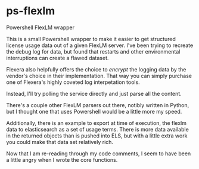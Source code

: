 # ps-flexlm
Powershell FlexLM wrapper

This is a small Powershell wrapper to make it easier to get structured license usage data out of a given FlexLM server. I've been trying to recreate the debug log for data, but found that restarts and other environmental interruptions can create a flawed dataset.

Flexera also helpfully offers the choice to *encrypt* the logging data by the vendor's choice in their implementation. That way you can simply purchase one of Flexera's highly coveted log interpetation tools.

Instead, I'll try polling the service directly and just parse all the content.

There's a couple other FlexLM parsers out there, notibly written in Python, but I thought one that uses Powershell would be a little more my speed.

Additionally, there is an example to export at time of execution, the flexlm data to elasticsearch as a set of usage terms. There is more data available in the returned objects than is pushed into ELS, but with a little extra work you could make that data set relatively rich.

Now that I am re-reading through my code comments, I seem to have been a little angry when I wrote the core functions. 
